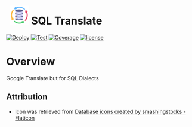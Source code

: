 <h1 style="margin-left: 10px;">  <img src="static/images/logo.png" alt="SQL Translate Logo" width="50">  SQL Translate</h1>

[![Deploy](https://github.com/tylerhillery/sql-translate/workflows/CD/badge.svg)](https://github.com/TylerHillery/sql-translate/actions/workflows/cd.yml)
[![Test](https://github.com/tylerhillery/sql-translate/workflows/Test/badge.svg)](https://github.com/tylerhillery/sql-translate/actions?query=workflow%3ATest)
[![Coverage](https://coverage-badge.samuelcolvin.workers.dev/tylerhillery/sql-translate.svg)](https://coverage-badge.samuelcolvin.workers.dev/redirect/tylerhillery/sql-translate)
[![license](https://img.shields.io/github/license/tylerhillery/sql-translate.svg)](https://github.com/tylerhillery/sql-translate/blob/main/LICENSE)

# Overview

Google Translate but for SQL Dialects

## Attribution

- Icon was retrieved from <a href="https://www.flaticon.com/free-icons/database" title="database icons">Database icons created by smashingstocks - Flaticon</a>
